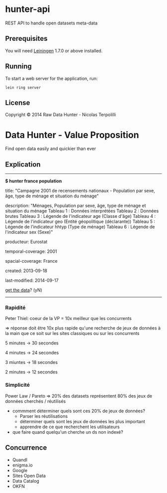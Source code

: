 # hunter-api

REST API  to handle open datasets meta-data

## Prerequisites

You will need [Leiningen][1] 1.7.0 or above installed.

[1]: https://github.com/technomancy/leiningen

## Running

To start a web server for the application, run:

    lein ring server

## License

Copyright © 2014 Raw Data Hunter - Nicolas Terpolilli

# Data Hunter - Value Proposition

Find open data easily and quickier than ever

## Explication

---------------------------
**$ hunter france population**

title: "Campagne 2001 de recensements nationaux - Population par sexe, âge, type de ménage et situation du ménage" 

description: "Ménages, Population par sexe, âge, type de ménage et situation du ménage
Tableau 1 : Données interprétées
Tableau 2 : Données brutes
Tableau 3 : Légende de l'indicateur age (Classe d'âge)
Tableau 4 : Légende de l'indicateur geo (Entité géopolitique (déclarante))
Tableau 5 : Légende de l'indicateur hhtyp (Type de ménage)
Tableau 6 : Légende de l'indicateur sex (Sexe)"

producteur: Eurostat

temporal-coverage: 2001

spacial-coverage: France

created: 2013-09-18

last-modified: 2014-09-17

[get the data](http://www.data-publica.com/opendata/9980--campagne-2001-de-recensements-nationaux-population-par-sexe-age-type-de-menage-et-situation-du-menage-2001)? (yN)

---------------------------

### Rapidité

Peter Thiel: coeur de la VP = 10x meilleur que les concurrents

=> réponse doit être 10x plus rapide qu'une recherche de jeux de données à la main que ce soit sur les sites classiques ou sur les concurrents

5 minutes -> 30 secondes

4 minutes -> 24 secondes

3 miuntes -> 18 secondes

2 minutes -> 12 secondes

### Simplicité

Power Law / Pareto
=> 20% des datasets représentent 80% des jeux de données cherchés / réutilisés
* commment déterminer quels sont ces 20% de jeux de données?
  * Parser les réutilisations
  * déterminer quels sont les jeux de données les plus important
  * apprendre de ce que recherchent les utilisateurs
* que faire quand quelqu'un cherche un ds non indexé?

## Concurrence

* Quandl
* enigma.io
* Google
* Sites Open Data
* Data Catalog
* OKFN
